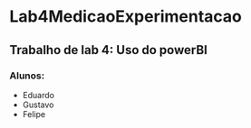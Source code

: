 # Lab4MedicaoExperimentacao

## Trabalho de lab 4: Uso do powerBI

### Alunos:
* Eduardo
* Gustavo
* Felipe
